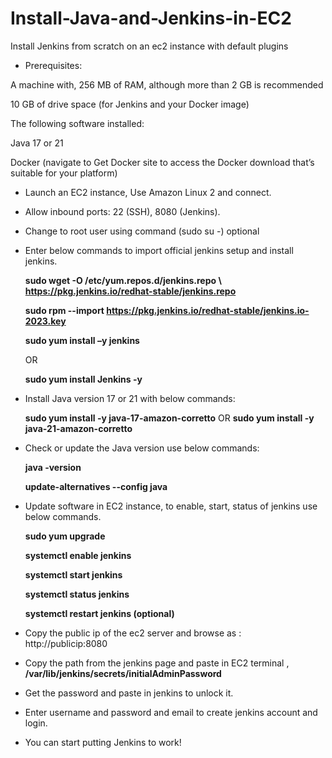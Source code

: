 # Install-Java-and-Jenkins-in-EC2
Install Jenkins from scratch on an ec2 instance with default plugins

- Prerequisites:

A machine with, 256 MB of RAM, although more than 2 GB is recommended

10 GB of drive space (for Jenkins and your Docker image)

The following software installed:

Java 17 or 21

Docker (navigate to Get Docker site to access the Docker download that’s suitable for your platform)

- Launch an EC2 instance, Use Amazon Linux 2 and connect.
- Allow inbound ports: 22 (SSH), 8080 (Jenkins).
- Change to root user using command (sudo su -) optional
- Enter below commands to import official jenkins setup and install jenkins.
  
  **sudo wget -O /etc/yum.repos.d/jenkins.repo \ https://pkg.jenkins.io/redhat-stable/jenkins.repo**

  **sudo rpm --import https://pkg.jenkins.io/redhat-stable/jenkins.io-2023.key**

  **sudo yum install –y jenkins**

  OR    

  **sudo yum install Jenkins -y**

- Install Java version 17 or 21 with below commands:

  **sudo yum install -y java-17-amazon-corretto**
  OR
  **sudo yum install -y java-21-amazon-corretto**

- Check or update the Java version use below commands:

  **java -version**
  
  **update-alternatives --config java**

- Update software in EC2 instance, to enable, start, status of jenkins use below commands.

  **sudo yum upgrade**
  
  **systemctl enable jenkins**
  
  **systemctl start jenkins**
  
  **systemctl status jenkins**
  
  **systemctl restart jenkins (optional)**

- Copy the public ip of the ec2 server and browse as : http://publicip:8080

- Copy the path from the jenkins page and paste in EC2 terminal , **/var/lib/jenkins/secrets/initialAdminPassword**
- Get the password and paste in jenkins to unlock it.
- Enter username and password and email to create jenkins account and login.
- You can start putting Jenkins to work!





